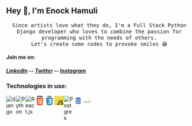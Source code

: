 ## Hey 👋, I'm Enock Hamuli

<p align='center'>
 <samp>Since artists love what they do, I'm a Full Stack Python Django developer who loves to combine the passion for programming with the needs of others. <br/>
Let's create some codes to provoke smiles 😁 

#### Join me on:

 ##### <a href='https://www.linkedin.cn/in/enock-hamuli-156a251a3/'>LinkedIn</a> -- <a href='https://twitter.com/enockhamuli'>Twitter</a> -- <a href='https://www.instagram.com/enockhamuli/'>Instagram</a>
 
 
  
</samp>
</p>


### Technologies in use:

<img align="left" alt="django" width="26px" src="https://mineart.in/storage/cover/2020/08/04/dnUoD1wj34tyKymjrb85FCYQ1YyWznWXs2Qj4hWc.jpg" />
<img align="left" alt="Python" width="26px" src="https://raw.githubusercontent.com/jmnote/z-icons/master/16x16/python.png" />
<img align="left" alt="React.js" width="26px" src="https://speedscale.com/wp-content/uploads/2021/03/1200px-React-icon.svg.png" />
<img align="left" alt="HTML5" width="26px" src="https://raw.githubusercontent.com/github/explore/80688e429a7d4ef2fca1e82350fe8e3517d3494d/topics/html/html.png" />
<img align="left" alt="CSS3" width="26px" src="https://raw.githubusercontent.com/github/explore/80688e429a7d4ef2fca1e82350fe8e3517d3494d/topics/css/css.png" />
<img align="left" alt="JavaScript" width="26px" src="https://raw.githubusercontent.com/github/explore/80688e429a7d4ef2fca1e82350fe8e3517d3494d/topics/javascript/javascript.png" />
<img align="left" alt="Postgres" width="26px" src="https://i3.wp.com/www.bacula.lat/wp-content/uploads/2019/05/postgresql-logo.png" />
<img align="left" alt="SQL" width="26px" src="https://raw.githubusercontent.com/github/explore/80688e429a7d4ef2fca1e82350fe8e3517d3494d/topics/sql/sql.png" />
<img align="left" alt="MySQL" width="26px" src="https://raw.githubusercontent.com/github/explore/80688e429a7d4ef2fca1e82350fe8e3517d3494d/topics/mysql/mysql.png" />



